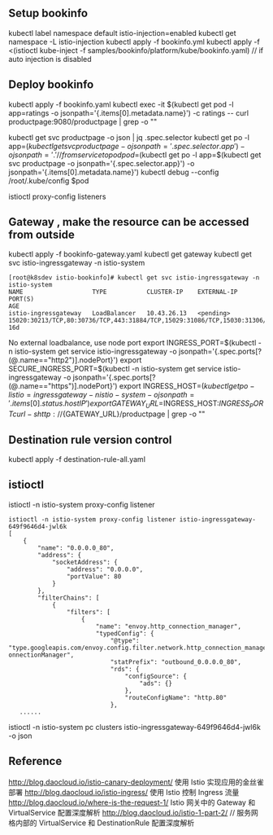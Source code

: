 ## Setup bookinfo
kubectl label namespace default istio-injection=enabled
kubectl get namespace -L istio-injection
kubectl apply -f bookinfo.yml
kubectl apply -f <(istioctl kube-inject -f samples/bookinfo/platform/kube/bookinfo.yaml)  // if auto injection is disabled

## Deploy bookinfo
kubectl apply -f bookinfo.yaml
kubectl exec -it $(kubectl get pod -l app=ratings -o jsonpath='{.items[0].metadata.name}') -c ratings -- curl productpage:9080/productpage | grep -o "<title>.*</title>"
<title>Simple Bookstore App</title>


kubectl get svc productpage -o json | jq .spec.selector
kubectl get po -l app=$(kubectl get svc productpage -o jsonpath='{.spec.selector.app}') -o jsonpath='{.}' // from service to pod
pod=$(kubectl get po -l app=$(kubectl get svc productpage -o jsonpath='{.spec.selector.app}') -o jsonpath='{.items[0].metadata.name}')
kubectl debug --config /root/.kube/config $pod

istioctl proxy-config listeners <pod>

## Gateway , make the resource can be accessed from outside
kubectl apply -f bookinfo-gateway.yaml
kubectl get gateway
kubectl get svc istio-ingressgateway -n istio-system
```
[root@k8sdev istio-bookinfo]# kubectl get svc istio-ingressgateway -n istio-system
NAME                   TYPE           CLUSTER-IP    EXTERNAL-IP   PORT(S)                                                                                                                      AGE
istio-ingressgateway   LoadBalancer   10.43.26.13   <pending>     15020:30213/TCP,80:30736/TCP,443:31884/TCP,15029:31086/TCP,15030:31306/TCP,15031:30666/TCP,15032:32004/TCP,15443:30644/TCP   16d
```

No external loadbalance, use node port
export INGRESS_PORT=$(kubectl -n istio-system get service istio-ingressgateway -o jsonpath='{.spec.ports[?(@.name=="http2")].nodePort}')
export SECURE_INGRESS_PORT=$(kubectl -n istio-system get service istio-ingressgateway -o jsonpath='{.spec.ports[?(@.name=="https")].nodePort}')
export INGRESS_HOST=$(kubectl get po -l istio=ingressgateway -n istio-system -o jsonpath='{.items[0].status.hostIP}')
export GATEWAY_URL=$INGRESS_HOST:$INGRESS_PORT
curl -s http://${GATEWAY_URL}/productpage | grep -o "<title>.*</title>"

## Destination rule version control
kubectl apply -f destination-rule-all.yaml


## istioctl
istioctl -n istio-system proxy-config listener <pod>
```
istioctl -n istio-system proxy-config listener istio-ingressgateway-649f9646d4-jwl6k
[
    {
        "name": "0.0.0.0_80",
        "address": {
            "socketAddress": {
                "address": "0.0.0.0",
                "portValue": 80
            }
        },
        "filterChains": [
            {
                "filters": [
                    {
                        "name": "envoy.http_connection_manager",
                        "typedConfig": {
                            "@type": "type.googleapis.com/envoy.config.filter.network.http_connection_manager.v2.HttpC                                                                                  onnectionManager",
                            "statPrefix": "outbound_0.0.0.0_80",
                            "rds": {
                                "configSource": {
                                    "ads": {}
                                },
                                "routeConfigName": "http.80"
                            },
   ......
```
istioctl -n istio-system pc clusters istio-ingressgateway-649f9646d4-jwl6k -o json
## Reference

http://blog.daocloud.io/istio-canary-deployment/  使用 Istio 实现应用的金丝雀部署
http://blog.daocloud.io/istio-ingress/   使用 Istio 控制 Ingress 流量
http://blog.daocloud.io/where-is-the-request-1/   Istio 网关中的 Gateway 和 VirtualService 配置深度解析
http://blog.daocloud.io/istio-1-part-2/   // 服务网格内部的 VirtualService 和 DestinationRule 配置深度解析
